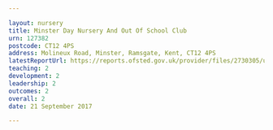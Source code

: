 ```yaml
---

layout: nursery
title: Minster Day Nursery And Out Of School Club
urn: 127382
postcode: CT12 4PS
address: Molineux Road, Minster, Ramsgate, Kent, CT12 4PS
latestReportUrl: https://reports.ofsted.gov.uk/provider/files/2730305/urn/127382.pdf
teaching: 2
development: 2
leadership: 2
outcomes: 2
overall: 2
date: 21 September 2017

---
```

